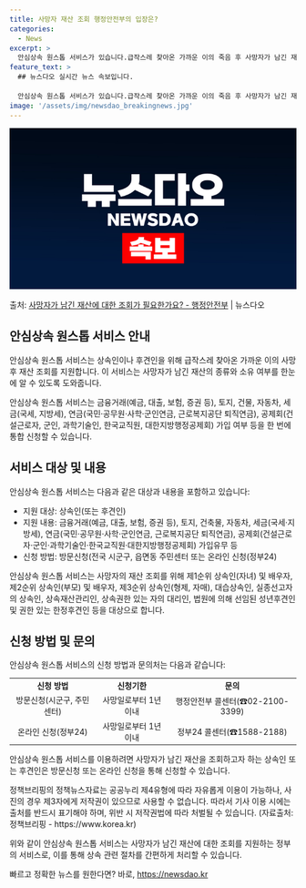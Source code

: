 ```yaml
---
title: 사망자 재산 조회 행정안전부의 입장은?
categories:
  - News
excerpt: >
  안심상속 원스톱 서비스가 있습니다.급작스레 찾아온 가까운 이의 죽음 후 사망자가 남긴 재산을 알려드립니다. …
feature_text: >
  ## 뉴스다오 실시간 뉴스 속보입니다.

  안심상속 원스톱 서비스가 있습니다.급작스레 찾아온 가까운 이의 죽음 후 사망자가 남긴 재산을 알려드립니다. …
image: '/assets/img/newsdao_breakingnews.jpg'
---
```


![뉴스다오 속보](/assets/img/newsdao_breakingnews.jpg)

<p>출처: <a href="https://newsdao.kr/2757" rel="dofollow">사망자가 남긴 재산에 대한 조회가 필요한가요? - 행정안전부</a> | 뉴스다오</p>

<h2 data-ke-size="size26">안심상속 원스톱 서비스 안내</h2>
안심상속 원스톱 서비스는 상속인이나 후견인을 위해 급작스레 찾아온 가까운 이의 사망 후 재산 조회를 지원합니다. 이 서비스는 사망자가 남긴 재산의 종류와 소유 여부를 한눈에 알 수 있도록 도와줍니다.

<p data-ke-size="size16">안심상속 원스톱 서비스는 금융거래(예금, 대출, 보험, 증권 등), 토지, 건물, 자동차, 세금(국세, 지방세), 연금(국민·공무원·사학·군인연금, 근로복지공단 퇴직연금), 공제회(건설근로자, 군인, 과학기술인, 한국교직원, 대한지방행정공제회) 가입 여부 등을 한 번에 통합 신청할 수 있습니다.</p>

<h2 data-ke-size="size26">서비스 대상 및 내용</h2>
안심상속 원스톱 서비스는 다음과 같은 대상과 내용을 포함하고 있습니다:
<ul>
    <li>지원 대상: 상속인(또는 후견인)</li>
    <li>지원 내용: 금융거래(예금, 대출, 보험, 증권 등), 토지, 건축물, 자동차, 세금(국세·지방세), 연금(국민·공무원·사학·군인연금, 근로복지공단 퇴직연금), 공제회(건설근로자·군인·과학기술인·한국교직원·대한지방행정공제회) 가입유무 등</li>
    <li>신청 방법: 방문신청(전국 시군구, 읍면동 주민센터 또는 온라인 신청(정부24)</li>
</ul>

<p data-ke-size="size16">안심상속 원스톱 서비스는 사망자의 재산 조회를 위해 제1순위 상속인(자녀) 및 배우자, 제2순위 상속인(부모) 및 배우자, 제3순위 상속인(형제, 자매), 대습상속인, 실종선고자의 상속인, 상속재산관리인, 상속권한 있는 자의 대리인, 법원에 의해 선임된 성년후견인 및 권한 있는 한정후견인 등을 대상으로 합니다.</p>

<h2 data-ke-size="size26">신청 방법 및 문의</h2>
안심상속 원스톱 서비스의 신청 방법과 문의처는 다음과 같습니다:
<table>
    <tr>
        <td style="text-align: center; height: 17px;"><b>신청 방법</b></td>
        <td style="text-align: center; height: 17px;"><b>신청기한</b></td>
        <td style="text-align: center; height: 17px;"><b>문의</b></td>
    </tr>
    <tr>
        <td style="text-align: center; height: 17px;">방문신청(시군구, 주민센터)</td>
        <td style="text-align: center; height: 17px;">사망일로부터 1년 이내</td>
        <td style="text-align: center; height: 17px;">행정안전부 콜센터(☎02-2100-3399)</td>
    </tr>
    <tr>
        <td style="text-align: center; height: 17px;">온라인 신청(정부24)</td>
        <td style="text-align: center; height: 17px;">사망일로부터 1년 이내</td>
        <td style="text-align: center; height: 17px;">정부24 콜센터(☎1588-2188)</td>
    </tr>
</table>

<p data-ke-size="size16">안심상속 원스톱 서비스를 이용하려면 사망자가 남긴 재산을 조회하고자 하는 상속인 또는 후견인은 방문신청 또는 온라인 신청을 통해 신청할 수 있습니다.</p>

<p data-ke-size="size16">정책브리핑의 정책뉴스자료는 공공누리 제4유형에 따라 자유롭게 이용이 가능하나, 사진의 경우 제3자에게 저작권이 있으므로 사용할 수 없습니다. 따라서 기사 이용 시에는 출처를 반드시 표기해야 하며, 위반 시 저작권법에 따라 처벌될 수 있습니다. (자료출처: 정책브리핑 - https://www.korea.kr)</p>

위와 같이 안심상속 원스톱 서비스는 사망자가 남긴 재산에 대한 조회를 지원하는 정부의 서비스로, 이를 통해 상속 관련 절차를 간편하게 처리할 수 있습니다. 

빠르고 정확한 뉴스를 원한다면? 바로, <a href="https://newsdao.kr" rel="dofollow">https://newsdao.kr</a>


    
